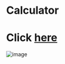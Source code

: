 # Calculator
# Click <a href="https://shabari02.github.io/Calculator/">here</a>
![image](https://user-images.githubusercontent.com/83392438/173214512-28107ace-ba45-4d68-89bb-7d1a22c806f8.png)

